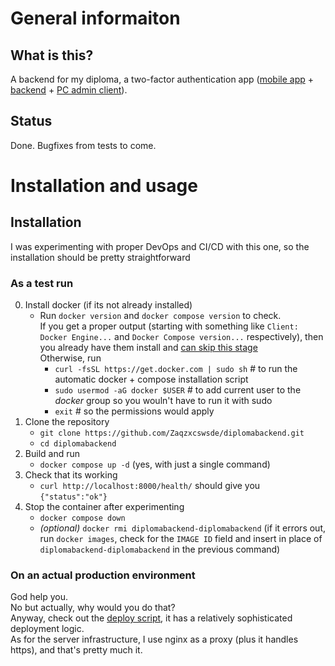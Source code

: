 # General informaiton
## What is this?
A backend for my diploma, a two-factor authentication app ([mobile app](https://github.com/Zaqzxcswsde/diplomamobile) + [backend](https://github.com/Zaqzxcswsde/diplomabackend) + [PC admin client](https://github.com/Zaqzxcswsde/diplomaadminpanel)).
## Status
Done. Bugfixes from tests to come.

# Installation and usage
## Installation
I was experimenting with proper DevOps and CI/CD with this one, so the installation should be pretty straightforward
### As a test run
0. Install docker (if its not already installed)
   - Run `docker version` and `docker compose version` to check.\
If you get a proper output (starting with something like `Client: Docker Engine...` and `Docker Compose version...` respectively), then you already have them install and <ins>can skip this stage</ins>\
Otherwise, run
     - `curl -fsSL https://get.docker.com | sudo sh` # to run the automatic docker + compose installation script
     - `sudo usermod -aG docker $USER` # to add current user to the *docker* group so you wouln't have to run it with sudo
     - `exit` # so the permissions would apply
1. Clone the repository
   - `git clone https://github.com/Zaqzxcswsde/diplomabackend.git`
   - `cd diplomabackend`
2. Build and run
   - `docker compose up -d` (yes, with just a single command)
3. Check that its working
   - `curl http://localhost:8000/health/` should give you `{"status":"ok"}`
4. Stop the container after experimenting
   - `docker compose down`
   - *(optional)* `docker rmi diplomabackend-diplomabackend` (if it errors out, run `docker images`, check for the `IMAGE ID` field and insert in place of `diplomabackend-diplomabackend` in the previous command)
### On an actual production environment
God help you.\
No but actually, why would you do that?\
Anyway, check out the [deploy script](.github/workflows/deploy.yml), it has a relatively sophisticated deployment logic.\
As for the server infrastructure, I use nginx as a proxy (plus it handles https), and that's pretty much it.
